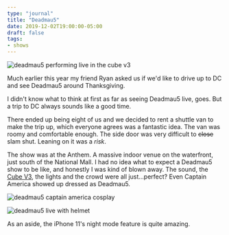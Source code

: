 ```yaml
---
type: "journal"
title: "Deadmau5"
date: 2019-12-02T19:00:00-05:00
draft: false
tags:
- shows
---
```


![deadmau5 performing live in the cube v3](https://res.cloudinary.com/dpmsynxig/image/upload/c_scale,f_auto,q_auto:good,w_1920/v1581043392/2019_dc/deadmau5-live.jpg)

Much earlier this year my friend Ryan asked us if we'd like to drive up to DC and see Deadmau5 around Thanksgiving.

I didn't know what to think at first as far as seeing Deadmau5 live, goes. But a trip to DC always sounds like a good time.

There ended up being eight of us and we decided to rent a shuttle van to make the trip up, which everyone agrees was a fantastic idea. The van was roomy and comfortable enough. The side door was very difficult to ~~close~~ slam shut. Leaning on it was a _risk_.

The show was at the Anthem. A massive indoor venue on the waterfront, just south of the National Mall. I had no idea what to expect a Deadmau5 show to be like, and honestly I was kind of blown away. The sound, the [Cube V3](https://www.youtube.com/watch?v=waGzVes6PWY), the lights and the crowd were all just...perfect? Even Captain America showed up dressed as Deadmau5.

![deadmau5 captain america cosplay](https://res.cloudinary.com/dpmsynxig/image/upload/c_scale,f_auto,q_auto:good,w_1920/v1581042747/2019_dc/captain-america-deadmau5.jpg)

![deadmau5 live with helmet](https://res.cloudinary.com/dpmsynxig/image/upload/c_scale,f_auto,q_auto:good,w_1920/v1581043251/2019_dc/deadmau5-helmet.jpg)

As an aside, the iPhone 11's night mode feature is quite amazing.
